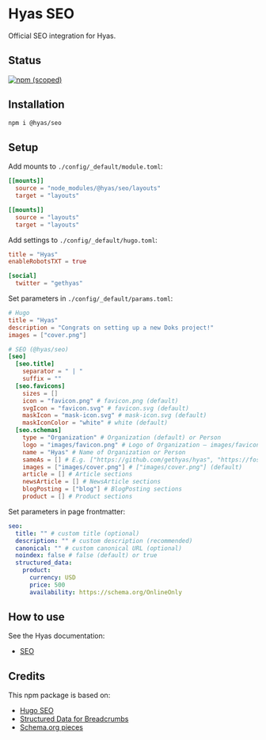 # Hyas SEO

Official SEO integration for Hyas.

## Status

[![npm (scoped)](https://img.shields.io/npm/v/@hyas/seo?style=flat-square)](https://www.npmjs.com/package/@hyas/seo)

## Installation

```bash
npm i @hyas/seo
```

## Setup

Add mounts to `./config/_default/module.toml`:

```toml
[[mounts]]
  source = "node_modules/@hyas/seo/layouts"
  target = "layouts"

[[mounts]]
  source = "layouts"
  target = "layouts"
```

Add settings to `./config/_default/hugo.toml`:

```toml
title = "Hyas"
enableRobotsTXT = true

[social]
  twitter = "gethyas"
```

Set parameters in `./config/_default/params.toml`:

```toml
# Hugo
title = "Hyas"
description = "Congrats on setting up a new Doks project!"
images = ["cover.png"]

# SEO (@hyas/seo)
[seo]
  [seo.title]
    separator = " | "
    suffix = ""
  [seo.favicons]
    sizes = []
    icon = "favicon.png" # favicon.png (default)
    svgIcon = "favicon.svg" # favicon.svg (default)
    maskIcon = "mask-icon.svg" # mask-icon.svg (default)
    maskIconColor = "white" # white (default)
  [seo.schemas]
    type = "Organization" # Organization (default) or Person
    logo = "images/favicon.png" # Logo of Organization — images/favicon.png (default)
    name = "Hyas" # Name of Organization or Person
    sameAs = [] # E.g. ["https://github.com/gethyas/hyas", "https://fosstodon.org/@hyas"]
    images = ["images/cover.png"] # ["images/cover.png"] (default)
    article = [] # Article sections
    newsArticle = [] # NewsArticle sections
    blogPosting = ["blog"] # BlogPosting sections
    product = [] # Product sections
```

Set parameters in page frontmatter:

```yml
seo:
  title: "" # custom title (optional)
  description: "" # custom description (recommended)
  canonical: "" # custom canonical URL (optional)
  noindex: false # false (default) or true
  structured_data:
    product:
      currency: USD
      price: 500
      availability: https://schema.org/OnlineOnly
```

## How to use

See the Hyas documentation:

- [SEO](https://docs.gethyas.com/guides/integrations-guide/seo/)

## Credits

This npm package is based on:

- [Hugo SEO](https://gitlab.com/hugo-modules/hugo-seo)
- [Structured Data for Breadcrumbs](https://bullaki.com/projects/web-design/seo-with-hugo-5-breadcrumbs/)
- [Schema.org pieces](https://developer.yoast.com/features/schema/pieces/)
